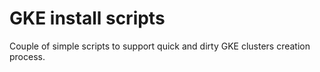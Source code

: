 # GKE install scripts

Couple of simple scripts to support quick and dirty GKE clusters creation process.


